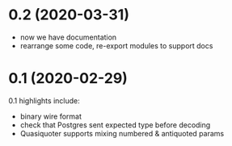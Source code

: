 # 0.2 (2020-03-31)

- now we have documentation
- rearrange some code, re-export modules to support docs

# 0.1 (2020-02-29)

0.1 highlights include:

- binary wire format
- check that Postgres sent expected type before decoding
- Quasiquoter supports mixing numbered & antiquoted params
